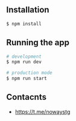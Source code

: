 ## Installation

```bash
$ npm install
```

## Running the app

```bash
# development
$ npm run dev

# production mode
$ npm run start
```


## Contacnts

- https://t.me/nowaystg
